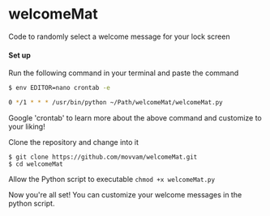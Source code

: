 # welcomeMat
Code to randomly select a welcome message for your lock screen

#### Set up
Run the following command in your terminal and paste the command

```sh
$ env EDITOR=nano crontab -e

0 */1 * * * /usr/bin/python ~/Path/welcomeMat/welcomeMat.py
```

Google 'crontab' to learn more about the above command and customize to your liking!

Clone the repository and change into it
```
$ git clone https://github.com/movvam/welcomeMat.git
$ cd welcomeMat
```

Allow the Python script to executable
```chmod +x welcomeMat.py```


Now you're all set! You can customize your welcome messages in the python script.
